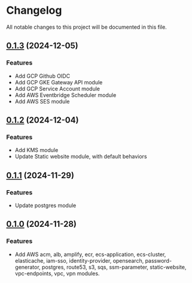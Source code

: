# Changelog

All notable changes to this project will be documented in this file.

## [0.1.3]() (2024-12-05)
### Features
* Add GCP Github OIDC
* Add GCP GKE Gateway API module
* Add GCP Service Account module
* Add AWS Eventbridge Scheduler module
* Add AWS SES module

## [0.1.2]() (2024-12-04)
### Features
* Add KMS module
* Update Static website module, with default behaviors
  
## [0.1.1]() (2024-11-29)
### Features
* Update postgres module

## [0.1.0]() (2024-11-28)
### Features
* Add AWS acm, alb, amplify, ecr, ecs-application, ecs-cluster, elasticache, iam-sso, identity-provider, opensearch, password-generator, postgres, route53, s3, sqs, ssm-parameter, static-website, vpc-endpoints, vpc, vpn modules.
